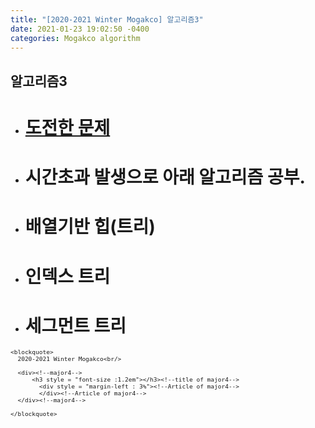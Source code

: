 ```yaml
---
title: "[2020-2021 Winter Mogakco] 알고리즘3"
date: 2021-01-23 19:02:50 -0400
categories: Mogakco algorithm
---
```

## 알고리즘3
- # <a href = "https://www.acmicpc.net/problem/2042">도전한 문제</a> <br/>
- # 시간초과 발생으로 아래 알고리즘 공부.<br/>
- # 배열기반 힙(트리)
- # 인덱스 트리
- # 세그먼트 트리
<div style = "font-size : 0.8em"><!--biggest-->

    <blockquote>
      2020-2021 Winter Mogakco<br/>

      <div><!--major4-->
          <h3 style = "font-size :1.2em"></h3><!--title of major4-->
            <div style = "margin-left : 3%"><!--Article of major4-->
            </div><!--Article of major4-->
      </div><!--major4-->

    </blockquote>
  </div><!--<blockquote-->
</div><!--biggest-->

